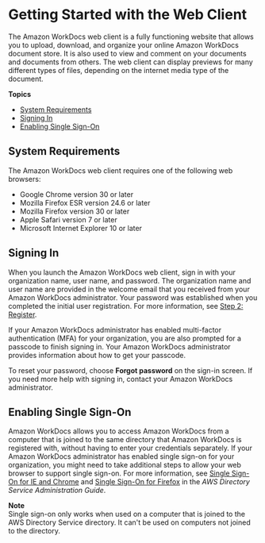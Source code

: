 # Getting Started with the Web Client<a name="web_client_help"></a>

The Amazon WorkDocs web client is a fully functioning website that allows you to upload, download, and organize your online Amazon WorkDocs document store\. It is also used to view and comment on your documents and documents from others\. The web client can display previews for many different types of files, depending on the internet media type of the document\. 

**Topics**
+ [System Requirements](#web_client_sys_reqs)
+ [Signing In](#web_login)
+ [Enabling Single Sign\-On](#single_sign_on)

## System Requirements<a name="web_client_sys_reqs"></a>

The Amazon WorkDocs web client requires one of the following web browsers:
+ Google Chrome version 30 or later
+ Mozilla Firefox ESR version 24\.6 or later
+ Mozilla Firefox version 30 or later
+ Apple Safari version 7 or later
+ Microsoft Internet Explorer 10 or later

## Signing In<a name="web_login"></a>

When you launch the Amazon WorkDocs web client, sign in with your organization name, user name, and password\. The organization name and user name are provided in the welcome email that you received from your Amazon WorkDocs administrator\. Your password was established when you completed the initial user registration\. For more information, see [Step 2: Register](getting_started.md#user_registration)\. 

If your Amazon WorkDocs administrator has enabled multi\-factor authentication \(MFA\) for your organization, you are also prompted for a passcode to finish signing in\. Your Amazon WorkDocs administrator provides information about how to get your passcode\.

To reset your password, choose **Forgot password** on the sign\-in screen\. If you need more help with signing in, contact your Amazon WorkDocs administrator\.

## Enabling Single Sign\-On<a name="single_sign_on"></a>

Amazon WorkDocs allows you to access Amazon WorkDocs from a computer that is joined to the same directory that Amazon WorkDocs is registered with, without having to enter your credentials separately\. If your Amazon WorkDocs administrator has enabled single sign\-on for your organization, you might need to take additional steps to allow your web browser to support single sign\-on\. For more information, see [Single Sign\-On for IE and Chrome](https://docs.aws.amazon.com/directoryservice/latest/admin-guide/ms_ad_single_sign_on.html#ie_sso) and [Single Sign\-On for Firefox](https://docs.aws.amazon.com/directoryservice/latest/admin-guide/ms_ad_single_sign_on.html#firefox_sso) in the *AWS Directory Service Administration Guide*\.

**Note**  
Single sign\-on only works when used on a computer that is joined to the AWS Directory Service directory\. It can't be used on computers not joined to the directory\.